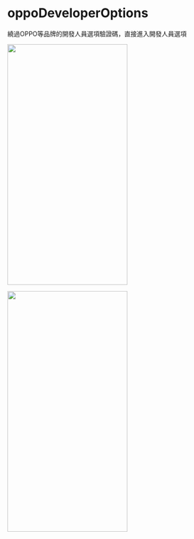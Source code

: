 # oppoDeveloperOptions
繞過OPPO等品牌的開發人員選項驗證碼，直接進入開發人員選項

<img src="https://github.com/xinghe0921/oppoDeveloperOptions/blob/main/Readme_src/Screenshot_2023-06-26-15-33-33-53.png?raw=true" width="270" height="540"></img>

<img src="https://github.com/xinghe0921/oppoDeveloperOptions/blob/main/Readme_src/Screenshot_2023-06-26-15-20-01-86.png?raw=true" width="270" height="540"></img>
